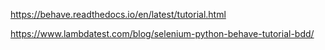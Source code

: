 https://behave.readthedocs.io/en/latest/tutorial.html

https://www.lambdatest.com/blog/selenium-python-behave-tutorial-bdd/